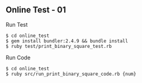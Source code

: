 ## Online Test - 01

Run Test

```
$ cd online_test
$ gem install bundler:2.4.9 && bundle install
$ ruby test/print_binary_square_test.rb
```

Run Code

```
$ cd online_test
$ ruby src/run_print_binary_square_code.rb {num}
```
